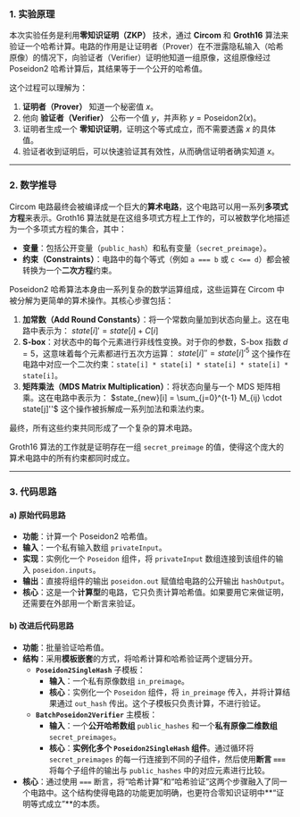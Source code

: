 
### **1. 实验原理**

本次实验任务是利用**零知识证明（ZKP）** 技术，通过 **Circom** 和 **Groth16** 算法来验证一个哈希计算。电路的作用是让证明者（Prover）在不泄露隐私输入（哈希原像）的情况下，向验证者（Verifier）证明他知道一组原像，这组原像经过 Poseidon2 哈希计算后，其结果等于一个公开的哈希值。

这个过程可以理解为：

1.  **证明者（Prover）** 知道一个秘密值 $x$。
2.  他向 **验证者（Verifier）** 公布一个值 $y$，并声称 $y = \text{Poseidon2}(x)$。
3.  证明者生成一个 **零知识证明**，证明这个等式成立，而不需要透露 $x$ 的具体值。
4.  验证者收到证明后，可以快速验证其有效性，从而确信证明者确实知道 $x$。

---

### **2. 数学推导**

Circom 电路最终会被编译成一个巨大的**算术电路**，这个电路可以用一系列**多项式方程**来表示。Groth16 算法就是在这组多项式方程上工作的，可以被数学化地描述为一个多项式方程的集合，其中：

* **变量**：包括公开变量（`public_hash`）和私有变量（`secret_preimage`）。
* **约束（Constraints）**：电路中的每个等式（例如 `a === b` 或 `c <== d`）都会被转换为一个**二次方程**约束。

Poseidon2 哈希算法本身由一系列复杂的数学运算组成，这些运算在 Circom 中被分解为更简单的算术操作。其核心步骤包括：

1.  **加常数（Add Round Constants）**：将一个常数向量加到状态向量上。这在电路中表示为：
    $state[i]' = state[i] + C[i]$
2.  **S-box**：对状态中的每个元素进行非线性变换。对于你的参数，S-box 指数 $d=5$，这意味着每个元素都进行五次方运算：
    $state[i]'' = state[i]'^5$
    这个操作在电路中对应一个二次约束：`state[i] * state[i] * state[i] * state[i] * state[i]`。
3.  **矩阵乘法（MDS Matrix Multiplication）**：将状态向量与一个 MDS 矩阵相乘。这在电路中表示为：
    $state_{new}[i] = \sum_{j=0}^{t-1} M_{ij} \cdot state[j]''$
    这个操作被拆解成一系列加法和乘法约束。


最终，所有这些约束共同形成了一个复杂的算术电路。

Groth16 算法的工作就是证明存在一组 `secret_preimage` 的值，使得这个庞大的算术电路中的所有约束都同时成立。

---

### **3. 代码思路**

#### **a) 原始代码思路**

* **功能**：计算一个 Poseidon2 哈希值。
* **输入**：一个私有输入数组 `privateInput`。
* **实现**：实例化一个 `Poseidon` 组件，将 `privateInput` 数组连接到该组件的输入 `poseidon.inputs`。
* **输出**：直接将组件的输出 `poseidon.out` 赋值给电路的公开输出 `hashOutput`。
* **核心**：这是一个**计算型**的电路，它只负责计算哈希值。如果要用它来做证明，还需要在外部用一个断言来验证。

#### **b) 改进后代码思路**

* **功能**：批量验证哈希值。
* **结构**：采用**模板嵌套**的方式，将哈希计算和哈希验证两个逻辑分开。
    * **`Poseidon2SingleHash`** 子模板：
        * **输入**：一个私有原像数组 `in_preimage`。
        * **核心**：实例化一个 `Poseidon` 组件，将 `in_preimage` 传入，并将计算结果通过 `out_hash` 传出。这个子模板只负责计算，不进行验证。
    * **`BatchPoseidon2Verifier`** 主模板：
        * **输入**：一个**公开哈希数组** `public_hashes` 和一个**私有原像二维数组** `secret_preimages`。
        * **核心**：**实例化多个 `Poseidon2SingleHash` 组件**。通过循环将 `secret_preimages` 的每一行连接到不同的子组件，然后使用**断言 `===`** 将每个子组件的输出与 `public_hashes` 中的对应元素进行比较。
* **核心**：通过使用 `===` 断言，将“哈希计算”和“哈希验证”这两个步骤融入了同一个电路中。这个结构使得电路的功能更加明确，也更符合零知识证明中**“证明等式成立”**的本质。

